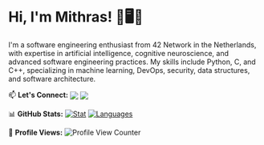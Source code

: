 # Hi, I'm Mithras! 👋🖥️🚀

I'm a software engineering enthusiast from 42 Network in the Netherlands, with expertise in artificial intelligence, cognitive neuroscience, and advanced software engineering practices. My skills include Python, C, and C++, specializing in machine learning, DevOps, security, data structures, and software architecture.

📫 **Let's Connect:**
<a href="mailto:mithraskuipers@gmail.com"><img align="center" src="https://img.shields.io/badge/Gmail-D14836?style=for-the-badge&logo=gmail&logoColor=white" /></a>
<a href="https://www.linkedin.com/in/mithraskuipers/"><img align="center" src="https://img.shields.io/badge/LinkedIn-0077B5?style=for-the-badge&logo=linkedin&logoColor=white" /></a>

📊 **GitHub Stats:**
[![Stat](https://github-readme-stats.vercel.app/api/top-langs/?username=mithraskuipers&layout=compact&hide=roff&langs_count=8&show_icons=true&theme=transparant&hide_border=true)](https://github.com/mithraskuipers)
[![Languages](https://github-readme-stats.vercel.app/api?username=mithraskuipers&show_icons=true&theme=transparant&hide_border=true&count_private=true&hide=issues&card_width=300)](https://github.com/mithraskuipers)

👀 **Profile Views:**
![Profile View Counter](https://komarev.com/ghpvc/?username=mithraskuipers)
